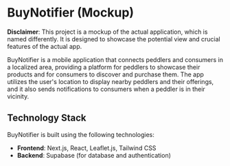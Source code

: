 # BuyNotifier (Mockup)

**Disclaimer**: This project is a mockup of the actual application, which is named differently. It is designed to showcase the potential view and crucial features of the actual app.

BuyNotifier is a mobile application that connects peddlers and consumers in a localized area, providing a platform for peddlers to showcase their products and for consumers to discover and purchase them. The app utilizes the user's location to display nearby peddlers and their offerings, and it also sends notifications to consumers when a peddler is in their vicinity.

## Technology Stack

BuyNotifier is built using the following technologies:

- **Frontend**: Next.js, React, Leaflet.js, Tailwind CSS
- **Backend**: Supabase (for database and authentication)
